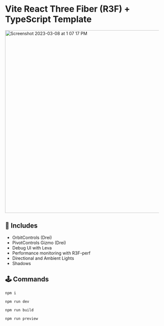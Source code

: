 # Vite React Three Fiber (R3F) + TypeScript Template

<img width="600" alt="Screenshot 2023-03-08 at 1 07 17 PM" src="https://user-images.githubusercontent.com/3608140/223794572-c4b4020f-a855-43c5-937b-bef6ef85e03c.png">

## 🔋 Includes

- OrbitControls (Drei)
- PivotControls Gizmo (Drei)
- Debug UI with Leva
- Performance monitoring with R3F-perf
- Directional and Ambient Lights
- Shadows

## 🕹️ Commands

`npm i`

`npm run dev`

`npm run build`

`npm run preview`

